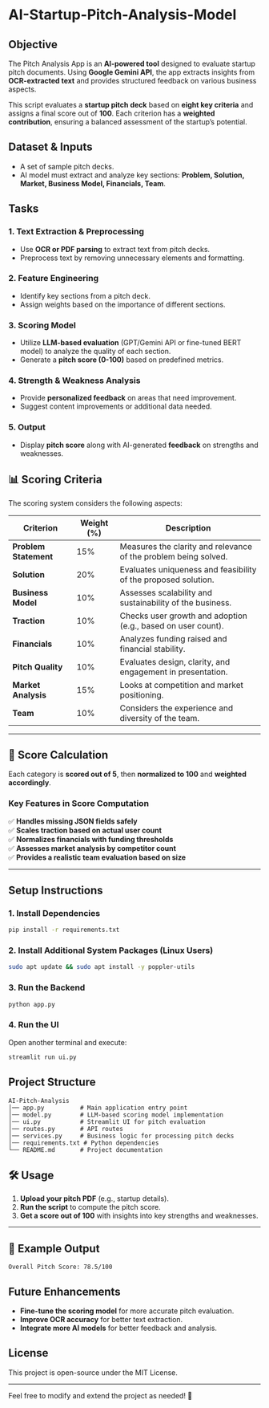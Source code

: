 # AI-Startup-Pitch-Analysis-Model

## Objective

The Pitch Analysis App is an **AI-powered tool** designed to evaluate startup pitch documents. Using **Google Gemini API**, the app extracts insights from **OCR-extracted text** and provides structured feedback on various business aspects.

This script evaluates a **startup pitch deck** based on **eight key criteria** and assigns a final score out of **100**. Each criterion has a **weighted contribution**, ensuring a balanced assessment of the startup’s potential.

## Dataset & Inputs
- A set of sample pitch decks.
- AI model must extract and analyze key sections: **Problem, Solution, Market, Business Model, Financials, Team**.


## Tasks

### 1. Text Extraction & Preprocessing
- Use **OCR or PDF parsing** to extract text from pitch decks.
- Preprocess text by removing unnecessary elements and formatting.

### 2. Feature Engineering
- Identify key sections from a pitch deck.
- Assign weights based on the importance of different sections.

### 3. Scoring Model
- Utilize **LLM-based evaluation** (GPT/Gemini API or fine-tuned BERT model) to analyze the quality of each section.
- Generate a **pitch score (0-100)** based on predefined metrics.

### 4. Strength & Weakness Analysis
- Provide **personalized feedback** on areas that need improvement.
- Suggest content improvements or additional data needed.

### 5. Output
- Display **pitch score** along with AI-generated **feedback** on strengths and weaknesses.

## 📊 Scoring Criteria  
The scoring system considers the following aspects:

| **Criterion**        | **Weight (%)** | **Description** |
|----------------------|--------------|---------------|
| **Problem Statement**  | 15%  | Measures the clarity and relevance of the problem being solved. |
| **Solution**          | 20%  | Evaluates uniqueness and feasibility of the proposed solution. |
| **Business Model**    | 10%  | Assesses scalability and sustainability of the business. |
| **Traction**         | 10%  | Checks user growth and adoption (e.g., based on user count). |
| **Financials**       | 10%  | Analyzes funding raised and financial stability. |
| **Pitch Quality**    | 10%  | Evaluates design, clarity, and engagement in presentation. |
| **Market Analysis**  | 15%  | Looks at competition and market positioning. |
| **Team**            | 10%  | Considers the experience and diversity of the team. |

---

## 🔢 Score Calculation  
Each category is **scored out of 5**, then **normalized to 100** and **weighted accordingly**.  

### **Key Features in Score Computation**  
✅ **Handles missing JSON fields safely**  
✅ **Scales traction based on actual user count**  
✅ **Normalizes financials with funding thresholds**  
✅ **Assesses market analysis by competitor count**  
✅ **Provides a realistic team evaluation based on size**  

---

## Setup Instructions

### 1. Install Dependencies
```bash
pip install -r requirements.txt
```

### 2. Install Additional System Packages (Linux Users)
```bash
sudo apt update && sudo apt install -y poppler-utils
```

### 3. Run the Backend
```bash
python app.py
```

### 4. Run the UI
Open another terminal and execute:
```bash
streamlit run ui.py
```

## Project Structure
```
AI-Pitch-Analysis
│── app.py          # Main application entry point
│── model.py        # LLM-based scoring model implementation
│── ui.py           # Streamlit UI for pitch evaluation
│── routes.py       # API routes
│── services.py     # Business logic for processing pitch decks
│── requirements.txt # Python dependencies
└── README.md       # Project documentation
```



## 🛠️ Usage  
1. **Upload your pitch PDF** (e.g., startup details).  
2. **Run the script** to compute the pitch score.  
3. **Get a score out of 100** with insights into key strengths and weaknesses.  

---

## 📌 Example Output  
```
Overall Pitch Score: 78.5/100
```

## Future Enhancements
- **Fine-tune the scoring model** for more accurate pitch evaluation.
- **Improve OCR accuracy** for better text extraction.
- **Integrate more AI models** for better feedback and analysis.

## License
This project is open-source under the MIT License.

---
Feel free to modify and extend the project as needed! 🚀

